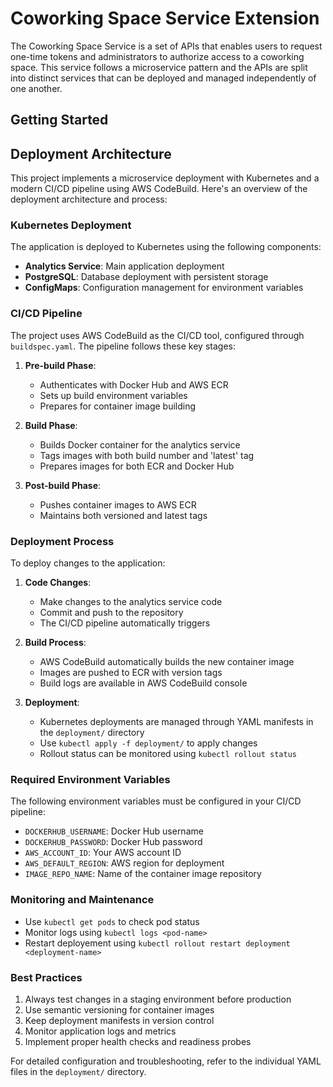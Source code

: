 # Coworking Space Service Extension
The Coworking Space Service is a set of APIs that enables users to request one-time tokens and administrators to authorize access to a coworking space. This service follows a microservice pattern and the APIs are split into distinct services that can be deployed and managed independently of one another.

## Getting Started

## Deployment Architecture

This project implements a microservice deployment with Kubernetes and a modern CI/CD pipeline using AWS CodeBuild.  Here's an overview of the deployment architecture and process:

### Kubernetes Deployment

The application is deployed to Kubernetes using the following components:

- **Analytics Service**: Main application deployment
- **PostgreSQL**: Database deployment with persistent storage
- **ConfigMaps**: Configuration management for environment variables

### CI/CD Pipeline

The project uses AWS CodeBuild as the CI/CD tool, configured through `buildspec.yaml`. The pipeline follows these key stages:

1. **Pre-build Phase**:
   - Authenticates with Docker Hub and AWS ECR
   - Sets up build environment variables
   - Prepares for container image building

2. **Build Phase**:
   - Builds Docker container for the analytics service
   - Tags images with both build number and 'latest' tag
   - Prepares images for both ECR and Docker Hub

3. **Post-build Phase**:
   - Pushes container images to AWS ECR
   - Maintains both versioned and latest tags


### Deployment Process

To deploy changes to the application:

1. **Code Changes**:
   - Make changes to the analytics service code
   - Commit and push to the repository
   - The CI/CD pipeline automatically triggers

2. **Build Process**:
   - AWS CodeBuild automatically builds the new container image
   - Images are pushed to ECR with version tags
   - Build logs are available in AWS CodeBuild console

3. **Deployment**:
   - Kubernetes deployments are managed through YAML manifests in the `deployment/` directory
   - Use `kubectl apply -f deployment/` to apply changes
   - Rollout status can be monitored using `kubectl rollout status`

### Required Environment Variables

The following environment variables must be configured in your CI/CD pipeline:

- `DOCKERHUB_USERNAME`: Docker Hub username
- `DOCKERHUB_PASSWORD`: Docker Hub password
- `AWS_ACCOUNT_ID`: Your AWS account ID
- `AWS_DEFAULT_REGION`: AWS region for deployment
- `IMAGE_REPO_NAME`: Name of the container image repository

### Monitoring and Maintenance

- Use `kubectl get pods` to check pod status
- Monitor logs using `kubectl logs <pod-name>`
- Restart deployement using `kubectl rollout restart deployment <deployment-name>`

### Best Practices

1. Always test changes in a staging environment before production
2. Use semantic versioning for container images
3. Keep deployment manifests in version control
4. Monitor application logs and metrics
5. Implement proper health checks and readiness probes

For detailed configuration and troubleshooting, refer to the individual YAML files in the `deployment/` directory. 